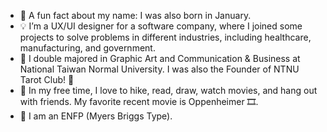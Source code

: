 - 🥀 A fun fact about my name: I was also born in January. 
- 💡 I’m a UX/UI designer for a software company, where I joined some projects to solve problems in different industries, including healthcare, manufacturing, and government.
- 📖 I double majored in Graphic Art and Communication & Business at National Taiwan Normal University. I was also the Founder of NTNU Tarot Club! 🔮
- 🍁 In my free time, I love to hike, read, draw, watch movies, and hang out with friends. My favorite recent movie is Oppenheimer 🎞️.
- 🙌 I am an ENFP (Myers Briggs Type).

<!---
jan-uxdesign/jan-uxdesign is a ✨ special ✨ repository because its `README.md` (this file) appears on your GitHub profile.
You can click the Preview link to take a look at your changes.
--->
